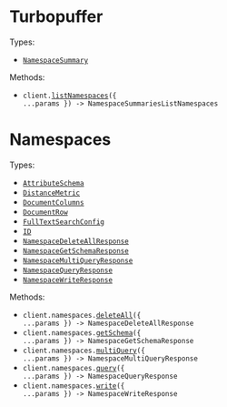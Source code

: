 # Turbopuffer

Types:

- <code><a href="./src/resources/top-level.ts">NamespaceSummary</a></code>

Methods:

- <code title="get /v1/namespaces">client.<a href="./src/index.ts">listNamespaces</a>({ ...params }) -> NamespaceSummariesListNamespaces</code>

# Namespaces

Types:

- <code><a href="./src/resources/namespaces.ts">AttributeSchema</a></code>
- <code><a href="./src/resources/namespaces.ts">DistanceMetric</a></code>
- <code><a href="./src/resources/namespaces.ts">DocumentColumns</a></code>
- <code><a href="./src/resources/namespaces.ts">DocumentRow</a></code>
- <code><a href="./src/resources/namespaces.ts">FullTextSearchConfig</a></code>
- <code><a href="./src/resources/namespaces.ts">ID</a></code>
- <code><a href="./src/resources/namespaces.ts">NamespaceDeleteAllResponse</a></code>
- <code><a href="./src/resources/namespaces.ts">NamespaceGetSchemaResponse</a></code>
- <code><a href="./src/resources/namespaces.ts">NamespaceMultiQueryResponse</a></code>
- <code><a href="./src/resources/namespaces.ts">NamespaceQueryResponse</a></code>
- <code><a href="./src/resources/namespaces.ts">NamespaceWriteResponse</a></code>

Methods:

- <code title="delete /v2/namespaces/{namespace}">client.namespaces.<a href="./src/resources/namespaces.ts">deleteAll</a>({ ...params }) -> NamespaceDeleteAllResponse</code>
- <code title="get /v1/namespaces/{namespace}/schema">client.namespaces.<a href="./src/resources/namespaces.ts">getSchema</a>({ ...params }) -> NamespaceGetSchemaResponse</code>
- <code title="post /v2/namespaces/{namespace}/query?overload=multi">client.namespaces.<a href="./src/resources/namespaces.ts">multiQuery</a>({ ...params }) -> NamespaceMultiQueryResponse</code>
- <code title="post /v2/namespaces/{namespace}/query">client.namespaces.<a href="./src/resources/namespaces.ts">query</a>({ ...params }) -> NamespaceQueryResponse</code>
- <code title="post /v2/namespaces/{namespace}">client.namespaces.<a href="./src/resources/namespaces.ts">write</a>({ ...params }) -> NamespaceWriteResponse</code>
